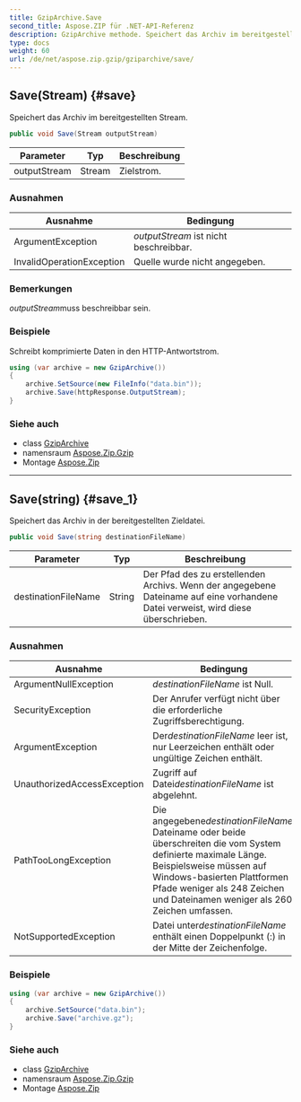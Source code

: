 ```yaml
---
title: GzipArchive.Save
second_title: Aspose.ZIP für .NET-API-Referenz
description: GzipArchive methode. Speichert das Archiv im bereitgestellten Stream.
type: docs
weight: 60
url: /de/net/aspose.zip.gzip/gziparchive/save/
---
```

## Save(Stream) {#save}

Speichert das Archiv im bereitgestellten Stream.

```csharp
public void Save(Stream outputStream)
```

| Parameter | Typ | Beschreibung |
| --- | --- | --- |
| outputStream | Stream | Zielstrom. |

### Ausnahmen

| Ausnahme | Bedingung |
| --- | --- |
| ArgumentException | *outputStream* ist nicht beschreibbar. |
| InvalidOperationException | Quelle wurde nicht angegeben. |

### Bemerkungen

*outputStream*muss beschreibbar sein.

### Beispiele

Schreibt komprimierte Daten in den HTTP-Antwortstrom.

```csharp
using (var archive = new GzipArchive()) 
{
    archive.SetSource(new FileInfo("data.bin"));
    archive.Save(httpResponse.OutputStream);
}
```

### Siehe auch

* class [GzipArchive](../)
* namensraum [Aspose.Zip.Gzip](../../gziparchive/)
* Montage [Aspose.Zip](../../../)

---

## Save(string) {#save_1}

Speichert das Archiv in der bereitgestellten Zieldatei.

```csharp
public void Save(string destinationFileName)
```

| Parameter | Typ | Beschreibung |
| --- | --- | --- |
| destinationFileName | String | Der Pfad des zu erstellenden Archivs. Wenn der angegebene Dateiname auf eine vorhandene Datei verweist, wird diese überschrieben. |

### Ausnahmen

| Ausnahme | Bedingung |
| --- | --- |
| ArgumentNullException | *destinationFileName* ist Null. |
| SecurityException | Der Anrufer verfügt nicht über die erforderliche Zugriffsberechtigung. |
| ArgumentException | Der*destinationFileName* leer ist, nur Leerzeichen enthält oder ungültige Zeichen enthält. |
| UnauthorizedAccessException | Zugriff auf Datei*destinationFileName* ist abgelehnt. |
| PathTooLongException | Die angegebene*destinationFileName*, Dateiname oder beide überschreiten die vom System definierte maximale Länge. Beispielsweise müssen auf Windows-basierten Plattformen Pfade weniger als 248 Zeichen und Dateinamen weniger als 260 Zeichen umfassen. |
| NotSupportedException | Datei unter*destinationFileName* enthält einen Doppelpunkt (:) in der Mitte der Zeichenfolge. |

### Beispiele

```csharp
using (var archive = new GzipArchive())
{
    archive.SetSource("data.bin");
    archive.Save("archive.gz");
}
```

### Siehe auch

* class [GzipArchive](../)
* namensraum [Aspose.Zip.Gzip](../../gziparchive/)
* Montage [Aspose.Zip](../../../)


